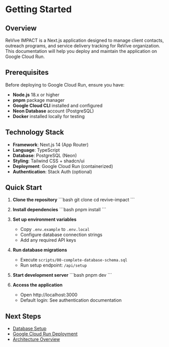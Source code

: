 # Getting Started

## Overview

ReVive IMPACT is a Next.js application designed to manage client contacts, outreach programs, and service delivery tracking for ReVive organization. This documentation will help you deploy and maintain the application on Google Cloud Run.

## Prerequisites

Before deploying to Google Cloud Run, ensure you have:

- **Node.js** 18.x or higher
- **pnpm** package manager
- **Google Cloud CLI** installed and configured
- **Neon Database** account (PostgreSQL)
- **Docker** installed locally for testing

## Technology Stack

- **Framework**: Next.js 14 (App Router)
- **Language**: TypeScript
- **Database**: PostgreSQL (Neon)
- **Styling**: Tailwind CSS + shadcn/ui
- **Deployment**: Google Cloud Run (containerized)
- **Authentication**: Stack Auth (optional)

## Quick Start

1. **Clone the repository**
   \`\`\`bash
   git clone <repository-url>
   cd revive-impact
   \`\`\`

2. **Install dependencies**
   \`\`\`bash
   pnpm install
   \`\`\`

3. **Set up environment variables**
   - Copy `.env.example` to `.env.local`
   - Configure database connection strings
   - Add any required API keys

4. **Run database migrations**
   - Execute `scripts/00-complete-database-schema.sql`
   - Run setup endpoint: `/api/setup`

5. **Start development server**
   \`\`\`bash
   pnpm dev
   \`\`\`

6. **Access the application**
   - Open http://localhost:3000
   - Default login: See authentication documentation

## Next Steps

- [Database Setup](./02-database-setup.md)
- [Google Cloud Run Deployment](./03-cloud-run-deployment.md)
- [Architecture Overview](./04-architecture.md)
